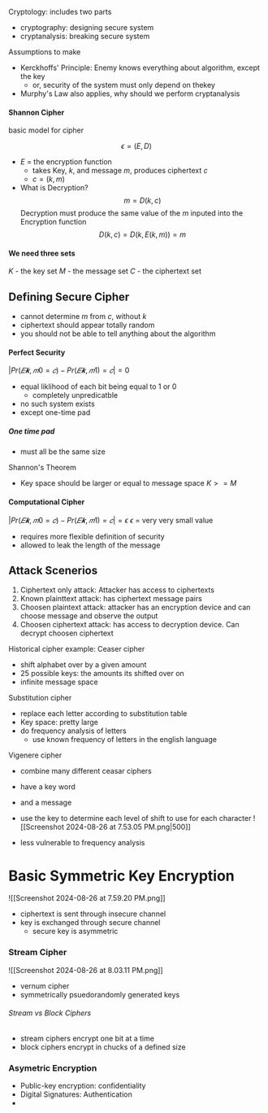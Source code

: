 Cryptology: includes two parts
- cryptography: designing secure system
- cryptanalysis: breaking secure system

Assumptions to make
- Kerckhoffs' Principle: Enemy knows everything about algorithm, except the key
	- or, security of the system must only depend on thekey
- Murphy's Law also applies, why should we perform cryptanalysis


#### Shannon Cipher
basic model for cipher

$$
\epsilon = (E, D)
$$
- $E$ = the encryption function
	- takes Key, $k$, and message $m$, produces ciphertext $c$
	- $c = (k, m)$
- What is Decryption?
$$
m = D(k,c)
$$
Decryption must produce the same value of the $m$ inputed into the Encryption function
$$
D(k,c) = D(k, E(k,m)) = m
$$


#### We need three sets
$K$ - the key set
$M$ - the message set
$C$ - the ciphertext set

## Defining Secure Cipher
- cannot determine $m$ from $c$, without $k$
- ciphertext should appear totally random
- you should not be able to tell anything about the algorithm

#### Perfect Security
$| Pr (𝐸 𝒌, 𝑚0 = 𝑐) − Pr (𝐸 𝒌, 𝑚1 )= 𝑐 | = 0$
- equal liklihood of each bit being equal to 1 or 0
	- completely unpredicatble
- no such system exists
- except one-time pad

##### One time pad
- must all be the same size

Shannon's Theorem
- Key space should be larger or equal to message space
$K \gt = M$

#### Computational Cipher
$| Pr (𝐸 𝒌, 𝑚0 = 𝑐) − Pr (𝐸 𝒌, 𝑚1 )= 𝑐 | = \epsilon$
$\epsilon$ = very very small value
- requires more flexible definition of security
- allowed to leak the length of the message

## Attack Scenerios
1. Ciphertext only attack: Attacker has access to ciphertexts
2. Known plainttext attack: has ciphertext message pairs
3. Choosen plaintext attack: attacker has an encryption device and can choose message and observe the output
4. Choosen ciphertext attack: has access to decryption device. Can decrypt choosen ciphertext

Historical cipher example: Ceaser cipher
- shift alphabet over by a given amount
- 25 possible keys: the amounts its shifted over on
- infinite message space

Substitution cipher
- replace each letter according to substitution table
- Key space: pretty large
- do frequency analysis of letters
	- use known frequency of letters in the english language

Vigenere cipher
- combine many different ceasar ciphers
- have a key word
- and a message
- use the key to determine each level of shift to use for each character
![[Screenshot 2024-08-26 at 7.53.05 PM.png|500]]

- less vulnerable to frequency analysis


# Basic Symmetric Key Encryption
![[Screenshot 2024-08-26 at 7.59.20 PM.png]]

- ciphertext is sent through insecure channel
- key is exchanged through secure channel
	- secure key is asymmetric

### Stream Cipher
![[Screenshot 2024-08-26 at 8.03.11 PM.png]]
- vernum cipher
- symmetrically psuedorandomly generated keys

###### Stream vs Block Ciphers
- stream ciphers encrypt one bit at a time
- block ciphers encrypt in chucks of a defined size

### Asymetric Encryption
- Public-key encryption: confidentiality
- Digital Signatures: Authentication
- 
